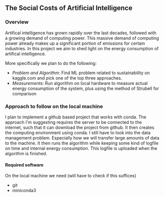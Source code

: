 ## The Social Costs of Artificial Intelligence

### Overview

Artifical intelligence has grown rapidly over the last decades, followed with a growing demand of computing power.
This massive demand of computing power already makes up a significant portion of emissions for certain industries.
In this project we aim to shed light on the energy consumption of artifical intelligence.

More specifically we plan to do the following:


- *Problem and Algorithm*: Find ML problem related to sustainability on kaggle.com and pick one of the top three approaches.
- *Measurements*: Run algorithm on local hardware to measure actual energy consumption of the system, plus using the method of Strubell for comparison


### Approach to follow on the local machine

I plan to implement a github based project that works with conda.
The approach I'm suggesting requires the server to be connected to the internet, such that it can download the project from github.
It then creates the computing environment using conda. I still have to look into the data management problem. Especially how we will transfer large
amounts of data to the machine. It then runs the algorithm while keeping some kind of logfile on time and internal energy consumption. This logfile
is uploaded when the algorithm is finished.

#### Required software

On the local machine we need (will have to check if this suffices)

- git
- miniconda3

